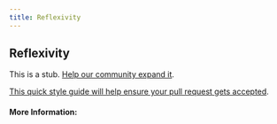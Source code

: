 ```yaml
---
title: Reflexivity
---
```


## Reflexivity

This is a stub. [Help our community expand it](https://github.com/freecodecamp/guides/tree/master/src/pages/articles/math/relations/reflexivity/index.md).

[This quick style guide will help ensure your pull request gets accepted](https://github.com/freeCodeCamp/guides/blob/master/README.md).

<!-- The article goes here, in GitHub-flavored Markdown. Feel free to add YouTube videos, images, and CodePen/JSBin embeds  -->

#### More Information:
<!-- Please add any articles you think might be helpful to read before writing the article -->



